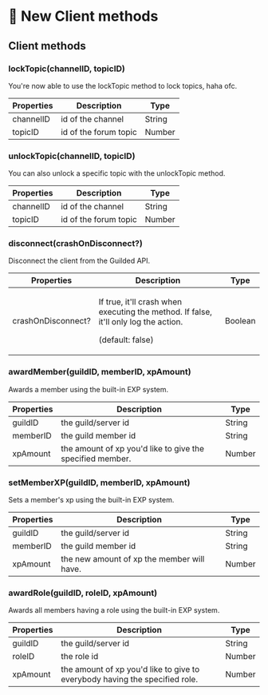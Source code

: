 # 🤖 New Client methods

## Client methods

### lockTopic(channelID, topicID)

You're now able to use the lockTopic method to lock topics, haha ofc.

| Properties | Description           | Type   |
| ---------- | --------------------- | ------ |
| channelID  | id of the channel     | String |
| topicID    | id of the forum topic | Number |

### unlockTopic(channelID, topicID)

You can also unlock a specific topic with the unlockTopic method.

| Properties | Description           | Type   |
| ---------- | --------------------- | ------ |
| channelID  | id of the channel     | String |
| topicID    | id of the forum topic | Number |

### disconnect(crashOnDisconnect?)

Disconnect the client from the Guilded API.

| Properties         | Description                                                                                                         | Type    |
| ------------------ | ------------------------------------------------------------------------------------------------------------------- | ------- |
| crashOnDisconnect? | <p>If true, it'll crash when executing the method. If false, it'll only log the action. </p><p>(default: false)</p> | Boolean |

### awardMember(guildID, memberID, xpAmount)

Awards a member using the built-in EXP system.

| Properties | Description                                               | Type   |
| ---------- | --------------------------------------------------------- | ------ |
| guildID    | the guild/server id                                       | String |
| memberID   | the guild member id                                       | String |
| xpAmount   | the amount of xp you'd like to give the specified member. | Number |

### setMemberXP(guildID, memberID, xpAmount)

Sets a member's xp using the built-in EXP system.

| Properties | Description                                | Type   |
| ---------- | ------------------------------------------ | ------ |
| guildID    | the guild/server id                        | String |
| memberID   | the guild member id                        | String |
| xpAmount   | the new amount of xp the member will have. | Number |

### awardRole(guildID, roleID, xpAmount)

Awards all members having a role using the built-in EXP system.

| Properties | Description                                                                 | Type   |
| ---------- | --------------------------------------------------------------------------- | ------ |
| guildID    | the guild/server id                                                         | String |
| roleID     | the role id                                                                 | Number |
| xpAmount   | the amount of xp you'd like to give to everybody having the specified role. | Number |
